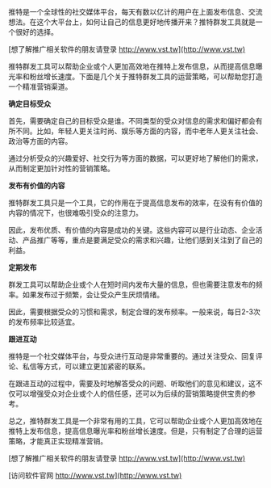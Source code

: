 推特是一个全球性的社交媒体平台，每天有数以亿计的用户在上面发布信息、交流想法。在这个大平台上，如何让自己的信息更好地传播开来？推特群发工具就是一个很好的选择。

[想了解推广相关软件的朋友请登录 http://www.vst.tw](http://www.vst.tw)

推特群发工具可以帮助企业或个人更加高效地在推特上发布信息，从而提高信息曝光率和粉丝增长速度。下面是几个关于推特群发工具的运营策略，可以帮助您打造一个精准营销渠道。

**确定目标受众**

首先，需要确定自己的目标受众是谁。不同类型的受众对信息的需求和偏好都会有所不同。比如，年轻人更关注时尚、娱乐等方面的内容，而中老年人更关注社会、政治等方面的内容。

通过分析受众的兴趣爱好、社交行为等方面的数据，可以更好地了解他们的需求，从而制定更加针对性的营销策略。

**发布有价值的内容**

推特群发工具只是一个工具，它的作用在于提高信息发布的效率，在没有有价值的内容的情况下，也很难吸引受众的注意力。

因此，发布优质、有价值的内容是成功的关键。这些内容可以是行业动态、企业活动、产品推广等等，重点是要满足受众的需求和兴趣，让他们感到关注到了自己的利益。

**定期发布**

群发工具可以帮助企业或个人在短时间内发布大量的信息，但也需要注意发布的频率。如果发布过于频繁，会让受众产生厌烦情绪。

因此，需要根据受众的习惯和需求，制定合理的发布频率。一般来说，每日2-3次的发布频率比较适宜。

**跟进互动**

推特是一个社交媒体平台，与受众进行互动是非常重要的。通过关注受众、回复评论、私信等方式，可以建立更加紧密的联系。

在跟进互动的过程中，需要及时地解答受众的问题、听取他们的意见和建议，这不仅可以增强受众对企业或个人的信任感，还可以为后续的营销策略提供宝贵的参考。

总之，推特群发工具是一个非常有用的工具，它可以帮助企业或个人更加高效地在推特上发布信息，提高信息曝光率和粉丝增长速度。但是，只有制定了合理的运营策略，才能真正实现精准营销。

[想了解推广相关软件的朋友请登录 http://www.vst.tw](http://www.vst.tw)


[访问软件官网 http://www.vst.tw](http://www.vst.tw)
